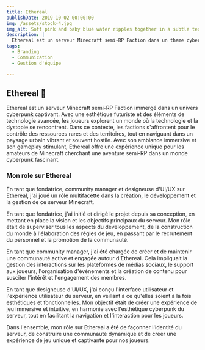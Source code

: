 ```yaml
---
title: Ethereal
publishDate: 2019-10-02 00:00:00
img: /assets/stock-4.jpg
img_alt: Soft pink and baby blue water ripples together in a subtle texture.
description: |
  Ethereal est un serveur Minecraft semi-RP Faction dans un theme cyberpunk
tags:
  - Branding
  - Communication
  - Gestion d'équipe

---
```

## Ethereal 💫

Ethereal est un serveur Minecraft semi-RP Faction immergé dans un univers cyberpunk captivant. Avec une esthétique futuriste et des éléments de technologie avancée, les joueurs explorent un monde où la technologie et la dystopie se rencontrent. Dans ce contexte, les factions s'affrontent pour le contrôle des ressources rares et des territoires, tout en naviguant dans un paysage urbain vibrant et souvent hostile. Avec son ambiance immersive et son gameplay stimulant, Ethereal offre une expérience unique pour les amateurs de Minecraft cherchant une aventure semi-RP dans un monde cyberpunk fascinant.

### Mon role sur Ethereal

En tant que fondatrice, community manager et designeuse d'UI/UX sur Ethereal, j'ai joué un rôle multifacette dans la création, le développement et la gestion de ce serveur Minecraft.

En tant que fondatrice, j'ai initié et dirigé le projet depuis sa conception, en mettant en place la vision et les objectifs principaux du serveur. Mon rôle était de superviser tous les aspects du développement, de la construction du monde à l'élaboration des règles de jeu, en passant par le recrutement du personnel et la promotion de la communauté.

En tant que community manager, j'ai été chargée de créer et de maintenir une communauté active et engagée autour d'Ethereal. Cela impliquait la gestion des interactions sur les plateformes de médias sociaux, le support aux joueurs, l'organisation d'événements et la création de contenu pour susciter l'intérêt et l'engagement des membres.

En tant que designeuse d'UI/UX, j'ai conçu l'interface utilisateur et l'expérience utilisateur du serveur, en veillant à ce qu'elles soient à la fois esthétiques et fonctionnelles. Mon objectif était de créer une expérience de jeu immersive et intuitive, en harmonie avec l'esthétique cyberpunk du serveur, tout en facilitant la navigation et l'interaction pour les joueurs.

Dans l'ensemble, mon rôle sur Ethereal a été de façonner l'identité du serveur, de construire une communauté dynamique et de créer une expérience de jeu unique et captivante pour nos joueurs.










